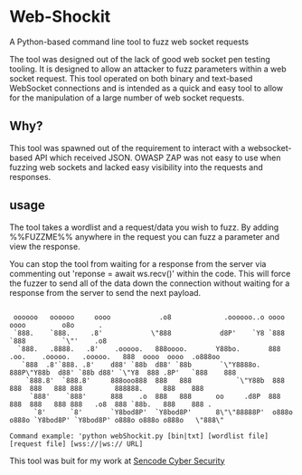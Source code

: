 # Web-Shockit
A Python-based command line tool to fuzz web socket requests

The tool was designed out of the lack of good web socket pen testing tooling. It is designed to allow an attacker to fuzz parameters within a web socket request. 
This tool operated on both binary and text-based WebSocket connections and is intended as a quick and easy tool to allow for the manipulation of a large number of web socket requests. 

## Why?
This tool was spawned out of the requirement to interact with a websocket-based API which received JSON. OWASP ZAP was not easy to use when fuzzing web sockets and lacked easy visibility into the requests and responses. 


## usage
The tool takes a wordlist and a request/data you wish to fuzz. By adding %%FUZZME%% anywhere in the request you can fuzz a parameter and view the response. 

You can stop the tool from waiting for a response from the server via commenting out 'reponse = await ws.recv()' within the code. This will force the fuzzer to send all of the data down the connection without waiting for a response from the server to send the next payload. 

```

 oooooo   oooooo     oooo            .o8             .oooooo..o oooo                            oooo         o8o      .   
 `888.    `888.     .8'            \"888            d8P'    `Y8 `888                            `888         `\"'    .o8   
  `888.   .8888.   .8'    .ooooo.   888oooo.       Y88bo.       888 .oo.    .ooooo.   .ooooo.   888  oooo  oooo  .o888oo 
   `888  .8'`888. .8'    d88' `88b  d88' `88b       `\"Y8888o.   888P\"Y88b  d88' `88b d88' `\"Y8  888 .8P'   `888    888   
    `888.8'  `888.8'     888ooo888  888   888           `\"Y88b  888   888  888   888 888        888888.     888    888   
     `888'    `888'      888    .o  888   888      oo     .d8P  888   888  888   888 888   .o8  888 `88b.   888    888 . 
      `8'      `8'       `Y8bod8P'  `Y8bod8P'      8\"\"88888P'  o888o o888o `Y8bod8P' `Y8bod8P' o888o o888o o888o   \"888\" 

Command example: 'python webShockit.py [bin|txt] [wordlist file] [request file] [wss://|ws:// URL]

```

This tool was buit for my work at [Sencode Cyber Security](https://sencode.co.uk)
